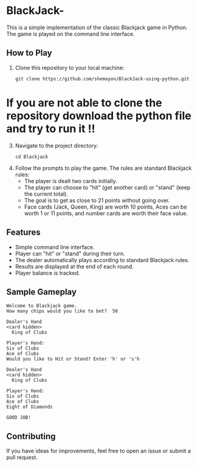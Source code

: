 # BlackJack-
This is a simple implementation of the classic Blackjack game in Python. The game is played on the command line interface.


## How to Play

1. Clone this repository to your local machine:
   ```
   git clone https://github.com/shemayon/BlackJack-using-python.git
   ```

  # If you are not able to clone the repository download the python file and try to run it !!
   
3. Navigate to the project directory:
   ```
   cd Blackjack
   ```
4. Follow the prompts to play the game. The rules are standard Blackjack rules:
   - The player is dealt two cards initially.
   - The player can choose to "hit" (get another card) or "stand" (keep the current total).
   - The goal is to get as close to 21 points without going over.
   - Face cards (Jack, Queen, King) are worth 10 points, Aces can be worth 1 or 11 points, and number cards are worth their face value.

## Features

- Simple command line interface.
- Player can "hit" or "stand" during their turn.
- The dealer automatically plays according to standard Blackjack rules.
- Results are displayed at the end of each round.
- Player balance is tracked.

## Sample Gameplay

```
Welcome to Blackjack game.
How many chips would you like to bet?  50

Dealer's Hand
<card hidden>
  King of Clubs

Player's Hand: 
Six of Clubs
Ace of Clubs
Would you like to Hit or Stand? Enter 'h' or 's'h

Dealer's Hand
<card hidden>
  King of Clubs

Player's Hand: 
Six of Clubs
Ace of Clubs
Eight of Diamonds

GOOD JOB!
```

## Contributing

If you have ideas for improvements, feel free to open an issue or submit a pull request.
